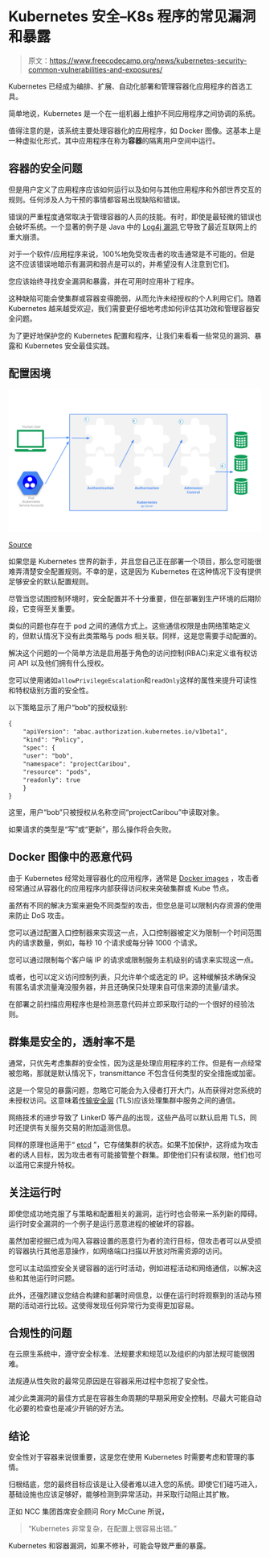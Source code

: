 # Kubernetes 安全–K8s 程序的常见漏洞和暴露

> 原文：<https://www.freecodecamp.org/news/kubernetes-security-common-vulnerabilities-and-exposures/>

Kubernetes 已经成为编排、扩展、自动化部署和管理容器化应用程序的首选工具。

简单地说，Kubernetes 是一个在一组机器上维护不同应用程序之间协调的系统。

值得注意的是，该系统主要处理容器化的应用程序，如 Docker 图像。这基本上是一种虚拟化形式，其中应用程序在称为**容器**的隔离用户空间中运行。

## 容器的安全问题

但是用户定义了应用程序应该如何运行以及如何与其他应用程序和外部世界交互的规则。任何涉及人为干预的事情都容易出现缺陷和错误。

错误的严重程度通常取决于管理容器的人员的技能。有时，即使是最轻微的错误也会破坏系统。一个显著的例子是 Java 中的 [Log4j 漏洞](https://theconversation.com/what-is-log4j-a-cybersecurity-expert-explains-the-latest-internet-vulnerability-how-bad-it-is-and-whats-at-stake-173896),它导致了最近互联网上的重大崩溃。

对于一个软件/应用程序来说，100%地免受攻击者的攻击通常是不可能的。但是这不应该错误地暗示有漏洞和弱点是可以的，并希望没有人注意到它们。

您应该始终寻找安全漏洞和暴露，并在可用时应用补丁程序。

这种缺陷可能会使集群或容器变得脆弱，从而允许未经授权的个人利用它们。随着 Kubernetes 越来越受欢迎，我们需要更仔细地考虑如何评估其功效和管理容器安全问题。

为了更好地保护您的 Kubernetes 配置和程序，让我们来看看一些常见的漏洞、暴露和 Kubernetes 安全最佳实践。

## 配置困境

![access-control-overview](img/8591a1449390736dec9132514e4d1387.png)

[Source](https://kubernetes.io/docs/concepts/security/controlling-access/)

如果您是 Kubernetes 世界的新手，并且您自己正在部署一个项目，那么您可能很难弄清楚安全配置规则。不幸的是，这是因为 Kubernetes 在这种情况下没有提供足够安全的默认配置规则。

尽管当您试图控制环境时，安全配置并不十分重要，但在部署到生产环境的后期阶段，它变得至关重要。

类似的问题也存在于 pod 之间的通信方式上。这些通信权限是由网络策略定义的，但默认情况下没有此类策略与 pods 相关联。同样，这是您需要手动配置的。

解决这个问题的一个简单方法是启用基于角色的访问控制(RBAC)来定义谁有权访问 API 以及他们拥有什么授权。

您可以使用诸如`allowPrivilegeEscalation`和`readOnly`这样的属性来提升可读性和特权级别方面的安全性。

以下策略显示了用户“bob”的授权级别:

```
{
    "apiVersion": "abac.authorization.kubernetes.io/v1beta1",
    "kind": "Policy",
    "spec": {
    "user": "bob",
    "namespace": "projectCaribou",
    "resource": "pods",
    "readonly": true
    }
}
```

这里，用户“bob”只被授权从名称空间“projectCaribou”中读取对象。

如果请求的类型是“写”或“更新”，那么操作将会失败。

## Docker 图像中的恶意代码

由于 Kubernetes 经常处理容器化的应用程序，通常是 [Docker images](https://docs.docker.com/engine/reference/commandline/image/) ，攻击者经常通过从容器化的应用程序内部获得访问权来突破集群或 Kube 节点。

虽然有不同的解决方案来避免不同类型的攻击，但您总是可以限制内存资源的使用来防止 DoS 攻击。

您可以通过配置入口控制器来实现这一点，入口控制器被定义为限制一个时间范围内的请求数量，例如，每秒 10 个请求或每分钟 1000 个请求。

您可以通过限制每个客户端 IP 的请求或限制服务主机级别的请求来实现这一点。

或者，也可以定义访问控制列表，只允许单个或选定的 IP。这种缓解技术确保没有匿名请求流量淹没服务器，并且还确保只处理来自可信来源的流量/请求。

在部署之前扫描应用程序也是检测恶意代码并立即采取行动的一个很好的经验法则。

## 群集是安全的，透射率不是

通常，只优先考虑集群的安全性，因为这是处理应用程序的工作。但是有一点经常被忽略，那就是默认情况下，transmittance 不包含任何类型的安全措施或加密。

这是一个常见的暴露问题，忽略它可能会为入侵者打开大门，从而获得对您系统的未授权访问。这意味着[传输安全层](https://www.freecodecamp.org/news/what-is-tls-transport-layer-security-encryption-explained-in-plain-english/) (TLS)应该处理集群中服务之间的通信。

网络技术的进步导致了 LinkerD 等产品的出现，这些产品可以默认启用 TLS，同时还提供有关服务交易的附加遥测信息。

同样的原理也适用于“ [etcd](https://www.ibm.com/cloud/learn/etcd) ”，它存储集群的状态。如果不加保护，这将成为攻击者的诱人目标，因为攻击者有可能接管整个群集。即使他们只有读权限，他们也可以滥用它来提升特权。

## 关注运行时

即使您成功地克服了与策略和配置相关的漏洞，运行时也会带来一系列新的障碍。运行时安全漏洞的一个例子是运行恶意进程的被破坏的容器。

虽然加密挖掘已成为闯入容器设置的恶意行为者的流行目标，但攻击者可以从受损的容器执行其他恶意操作，如网络端口扫描以开放对所需资源的访问。

您可以主动监控安全关键容器的运行时活动，例如进程活动和网络通信，以解决这些和其他运行时问题。

此外，还强烈建议您结合构建和部署时间信息，以便在运行时将观察到的活动与预期的活动进行比较。这使得发现任何异常行为变得更加容易。

## 合规性的问题

在云原生系统中，遵守安全标准、法规要求和规范以及组织的内部法规可能很困难。

法规遵从性失败的最常见原因是在容器采用过程中忽视了安全性。

减少此类漏洞的最佳方式是在容器生命周期的早期采用安全控制。尽最大可能自动化必要的检查也是减少开销的好方法。

## 结论

安全性对于容器来说很重要，这是您在使用 Kubernetes 时需要考虑和管理的事情。

归根结底，您的最终目标应该是让入侵者难以进入您的系统。即使它们碰巧进入，基础设施也应该足够好，能够检测到异常活动，并采取行动阻止其扩散。

正如 NCC 集团首席安全顾问 Rory McCune 所说，

> “Kubernetes 非常复杂，在配置上很容易出错。”

Kubernetes 和容器漏洞，如果不修补，可能会导致严重的暴露。